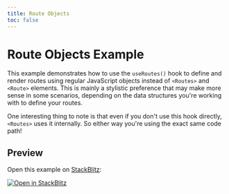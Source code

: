 ```yaml
---
title: Route Objects
toc: false
---
```


# Route Objects Example

This example demonstrates how to use the `useRoutes()` hook to define and render routes using regular JavaScript objects instead of `<Routes>` and `<Route>` elements. This is mainly a stylistic preference that may make more sense in some scenarios, depending on the data structures you're working with to define your routes.

One interesting thing to note is that even if you don't use this hook directly, `<Routes>` uses it internally. So either way you're using the exact same code path!

## Preview

Open this example on [StackBlitz](https://stackblitz.com):

[![Open in StackBlitz](https://developer.stackblitz.com/img/open_in_stackblitz.svg)](https://stackblitz.com/github/remix-run/react-router/tree/v6.0.0-beta.8/examples/route-objects?file=src/App.tsx)
